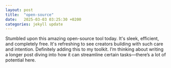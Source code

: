 ```yaml
---
layout: post
title:  "open-source"
date:   2025-03-03 03:25:30 +0200
categories: jekyll update
---
```

Stumbled upon this amazing open-source tool today. It's sleek, efficient, and completely free. It's refreshing to see creators building with such care and intention. Definitely adding this to my toolkit. I’m thinking about writing a longer post diving into how it can streamline certain tasks—there’s a lot of potential here.
